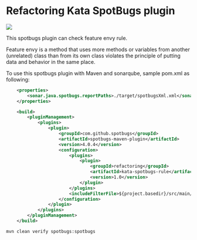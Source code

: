 # Refactoring Kata SpotBugs plugin

![](https://travis-ci.com/meixuesong/refactoring-kata-spotbugs-rule.svg?branch=master)

This spotbugs plugin can check feature envy rule.

Feature envy is a method that uses more methods or variables from another (unrelated) class than from its own class violates the principle of putting data and behavior in the same place.

To use this spotbugs plugin with Maven and sonarqube, sample pom.xml as following:

```xml
    <properties>
        <sonar.java.spotbugs.reportPaths>./target/spotbugsXml.xml</sonar.java.spotbugs.reportPaths>
    </properties>

    <build>
        <pluginManagement>
            <plugins>
                <plugin>
                    <groupId>com.github.spotbugs</groupId>
                    <artifactId>spotbugs-maven-plugin</artifactId>
                    <version>4.0.4</version>
                    <configuration>
                        <plugins>
                            <plugin>
                                <groupId>refactoring</groupId>
                                <artifactId>kata-spotbugs-rule</artifactId>
                                <version>1.0</version>
                            </plugin>
                        </plugins>
                        <includeFilterFile>${project.basedir}/src/main/resources/spotbugs.xml</includeFilterFile>
                    </configuration>
                </plugin>
            </plugins>
        </pluginManagement>
    </build>
```

```shell script
mvn clean verify spotbugs:spotbugs
```
